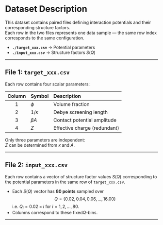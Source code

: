 # Dataset Description

This dataset contains paired files defining interaction potentials and their corresponding structure factors.  
Each row in the two files represents one data sample — the same row index corresponds to the same configuration.

- **`./target_xxx.csv`** → Potential parameters  
- **`./input_xxx.csv`** → Structure factors $S(Q)$

---

## File 1: `target_xxx.csv`
Each row contains four scalar parameters:

| Column | Symbol | Description |
|:------:|:--------|:-------------|
| 1 |$\phi$| Volume fraction |
| 2 |$1/\kappa$| Debye screening length |
| 3 |$\beta A$| Contact potential amplitude |
| 4 |$Z$| Effective charge (redundant) |

Only three parameters are independent:  
$Z$ can be determined from $\kappa$ and $A$.

---

## File 2: `input_xxx.csv`
Each row contains a vector of structure factor values $S(Q)$ corresponding to the potential parameters in the same row of `target_xxx.csv`.
- Each $S(Q)$ vector has **80 points** sampled over  
  $$Q = \{ 0.02, 0.04, 0.06, \ldots, 16.00 \}$$ 
  i.e. $Q_i = 0.02 \times i$ for $i = 1, 2, \ldots, 80$.
- Columns correspond to these fixed$Q$-bins. 

---